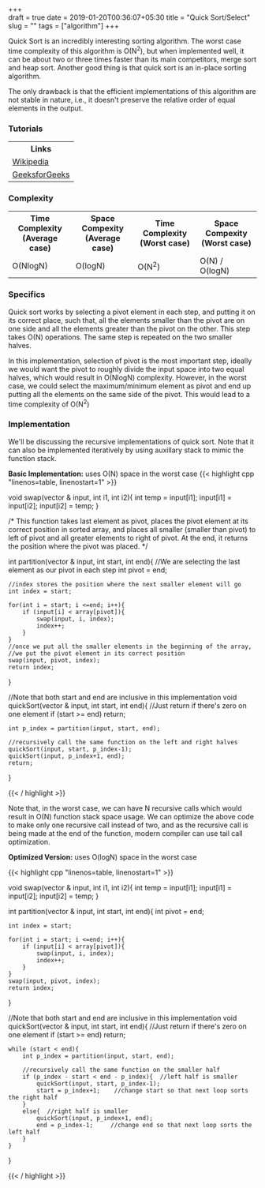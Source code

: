 +++     
draft = true
date = 2019-01-20T00:36:07+05:30
title = "Quick Sort/Select"
slug = ""
tags = ["algorithm"]
+++
<p>Quick Sort is an incredibly interesting sorting algorithm. The worst case time complexity of this algorithm is O(N<sup>2</sup>), but when implemented well, it can be about two or three times faster than its main competitors, merge sort and heap sort. Another good thing is that quick sort is an in-place sorting algorithm.
<p>The only drawback is that the efficient implementations of this algorithm are not stable in nature, i.e., it doesn't preserve the relative order of equal elements in the output.
<!--more-->
<h3> Tutorials </h3>

<table>
  <tr>
    <th>Links</th>
  </tr>
  <tr>
      <td><a href="https://en.wikipedia.org/wiki/Quicksort">Wikipedia</a></td>
  </tr>
  <tr>
      <td><a href="https://www.geeksforgeeks.org/quick-sort/">GeeksforGeeks</a></td>
  </tr>
</table>


<h3> Complexity </h3>
<table>
  <tr>
    <th>Time Complexity (Average case)</th>
    <th>Space Compexity (Average case)</th>
    <th>Time Complexity (Worst case)</th>
    <th>Space Compexity (Worst case)</th>
  </tr>
  <tr>
    <td>O(NlogN)</td>
    <td>O(logN)</td>
    <td>O(N<sup>2</sup>)</td>
    <td>O(N) / O(logN)</td>
  </tr>
</table>

<h3> Specifics </h3>
<p> Quick sort works by selecting a pivot element in each step, and putting it on its correct place, such that, all the elements smaller than the pivot are on one side and all the elements greater than the pivot on the other. This step takes O(N) operations. The same step is repeated on the two smaller halves.
<p> In this implementation, selection of pivot is the most important step, ideally we would want the pivot to roughly divide the input space into two equal halves, which would result in O(NlogN) complexity. However, in the worst case, we could select the maximum/minimum element as pivot and end up putting all the elements on the same side of the pivot. This would lead to a time complexity of O(N<sup>2</sup>)

<h3> Implementation </h3>
<p>We'll be discussing the recursive implementations of quick sort. Note that it can also be implemented iteratively by using auxillary stack
to mimic the function stack.

<p><b>Basic Implementation:</b> uses O(N) space in the worst case 
{{< highlight cpp "linenos=table, linenostart=1" >}}


void swap(vector<int> & input, int i1, int i2){
    int temp = input[i1];
    input[i1] = input[i2];
    input[i2] = temp;
}


/* This function takes last element as pivot, places
   the pivot element at its correct position in sorted
   array, and places all smaller (smaller than pivot)
   to left of pivot and all greater elements to right
   of pivot. At the end, it returns the position where 
   the pivot was placed. */

int partition(vector<int> & input, int start, int end){ 
    //We are selecting the last element as our pivot in each step
    int pivot = end;
    
    //index stores the position where the next smaller element will go
    int index = start;

    for(int i = start; i <=end; i++){
        if (input[i] < array[pivot]){
            swap(input, i, index);
            index++;
        }
    }
    //once we put all the smaller elements in the beginning of the array,
    //we put the pivot element in its correct position
    swap(input, pivot, index);
    return index;
}

//Note that both start and end are inclusive in this implementation
void quickSort(vector<int> & input, int start, int end){
    //Just return if there's zero on one element
    if (start >= end) return;
    
    int p_index = partition(input, start, end);

    //recursively call the same function on the left and right halves
    quickSort(input, start, p_index-1);
    quickSort(input, p_index+1, end);
    return;
}

{{< / highlight >}}

<p>Note that, in the worst case, we can have N recursive calls which would result in O(N) function stack space usage.
We can optimize the above code to make only one recursive call instead of two, and as the recursive call is being made
at the end of the function, modern compiler can use tail call optimization.

<p><b>Optimized Version:</b> uses O(logN) space in the worst case

{{< highlight cpp "linenos=table, linenostart=1" >}}


void swap(vector<int> & input, int i1, int i2){
    int temp = input[i1];
    input[i1] = input[i2];
    input[i2] = temp;
}

int partition(vector<int> & input, int start, int end){ 
    int pivot = end;
    
    int index = start;

    for(int i = start; i <=end; i++){
        if (input[i] < array[pivot]){
            swap(input, i, index);
            index++;
        }
    }
    swap(input, pivot, index);
    return index;
}

//Note that both start and end are inclusive in this implementation
void quickSort(vector<int> & input, int start, int end){
    //Just return if there's zero on one element
    if (start >= end) return;
    
    while (start < end){
        int p_index = partition(input, start, end);

        //recursively call the same function on the smaller half
        if (p_index - start < end - p_index){  //left half is smaller
            quickSort(input, start, p_index-1);
            start = p_index+1;    //change start so that next loop sorts the right half
        }
        else{  //right half is smaller
            quickSort(input, p_index+1, end);  
            end = p_index-1;     //change end so that next loop sorts the left half
        }
    }
}

{{< / highlight >}}

